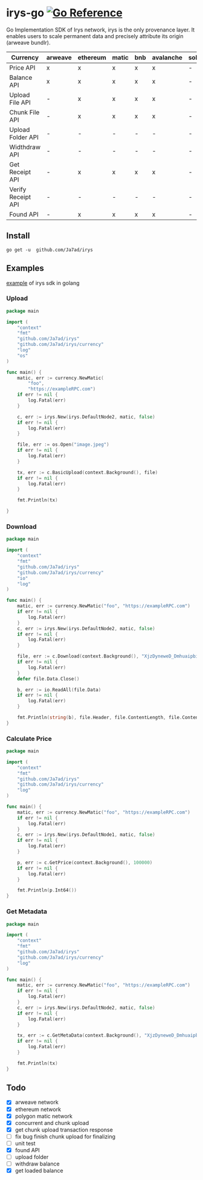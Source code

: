 # irys-go [![Go Reference](https://pkg.go.dev/badge/github.com/Ja7ad/irys.svg)](https://pkg.go.dev/github.com/Ja7ad/irys)

Go Implementation SDK of Irys network, irys is the only provenance layer. It enables users to scale permanent data and precisely attribute its origin (arweave bundlr).

| Currency           | arweave | ethereum | matic | bnb | avalanche | solana | arbitrum | fantom | near | algorand | aptos |
| ------------------ | ------- | -------- | ----- | --- | --------- | ------ | -------- | ------ | ---- | -------- | ----- |
| Price API          | x       | x        | x     | x   | x         | -      | x        | x      | -    | -        | -     |
| Balance API        | x       | x        | x     | x   | x         | -      | x        | x      | -    | -        | -     |
| Upload File API    | -       | x        | x     | x   | x         | -      | x        | x      | -    | -        | -     |
| Chunk File API     | -       | x        | x     | x   | x         | -      | x        | x      | -    | -        | -     |
| Upload Folder API  | -       | -        | -     | -   | -         | -      | -        | -      | -    | -        | -     |
| Widthdraw API      | -       | -        | -     | -   | -         | -      | -        | -      | -    | -        | -     |
| Get Receipt API    | -       | x        | x     | x   | x         | -      | x        | x      | -    | -        | -     |
| Verify Receipt API | -       | -        | -     | -   | -         | -      | -        | -      | -    | -        | -     |
| Found API          | -       | x        | x     | x   | x         | -      | x        | x      | -    | -        | -     |

## Install

```shell
go get -u  github.com/Ja7ad/irys
```

## Examples

[example](_example) of irys sdk in golang

### Upload

```go
package main

import (
	"context"
	"fmt"
	"github.com/Ja7ad/irys"
	"github.com/Ja7ad/irys/currency"
	"log"
	"os"
)

func main() {
	matic, err := currency.NewMatic(
		"foo",
		"https://exampleRPC.com")
	if err != nil {
		log.Fatal(err)
	}

	c, err := irys.New(irys.DefaultNode2, matic, false)
	if err != nil {
		log.Fatal(err)
	}

	file, err := os.Open("image.jpeg")
	if err != nil {
		log.Fatal(err)
	}

	tx, err := c.BasicUpload(context.Background(), file)
	if err != nil {
		log.Fatal(err)
	}

	fmt.Println(tx)

}
```

### Download

```go
package main

import (
	"context"
	"fmt"
	"github.com/Ja7ad/irys"
	"github.com/Ja7ad/irys/currency"
	"io"
	"log"
)

func main() {
	matic, err := currency.NewMatic("foo", "https://exampleRPC.com")
	if err != nil {
		log.Fatal(err)
	}
	c, err := irys.New(irys.DefaultNode2, matic, false)
	if err != nil {
		log.Fatal(err)
	}

	file, err := c.Download(context.Background(), "XjzDyneweD_Dmhuaipbi7HyXXvsY6IkMcIsumlB0G2M")
	if err != nil {
		log.Fatal(err)
	}
	defer file.Data.Close()

	b, err := io.ReadAll(file.Data)
	if err != nil {
		log.Fatal(err)
	}

	fmt.Println(string(b), file.Header, file.ContentLength, file.ContentType)
}
```

### Calculate Price

```go
package main

import (
	"context"
	"fmt"
	"github.com/Ja7ad/irys"
	"github.com/Ja7ad/irys/currency"
	"log"
)

func main() {
	matic, err := currency.NewMatic("foo", "https://exampleRPC.com")
	if err != nil {
		log.Fatal(err)
	}
	c, err := irys.New(irys.DefaultNode1, matic, false)
	if err != nil {
		log.Fatal(err)
	}

	p, err := c.GetPrice(context.Background(), 100000)
	if err != nil {
		log.Fatal(err)
	}

	fmt.Println(p.Int64())
}
```

### Get Metadata

```go
package main

import (
	"context"
	"fmt"
	"github.com/Ja7ad/irys"
	"github.com/Ja7ad/irys/currency"
	"log"
)

func main() {
	matic, err := currency.NewMatic("foo", "https://exampleRPC.com")
	if err != nil {
		log.Fatal(err)
	}
	c, err := irys.New(irys.DefaultNode2, matic, false)
	if err != nil {
		log.Fatal(err)
	}

	tx, err := c.GetMetaData(context.Background(), "XjzDyneweD_Dmhuaipbi7HyXXvsY6IkMcIsumlB0G2M")
	if err != nil {
		log.Fatal(err)
	}

	fmt.Println(tx)
}
```

## Todo

- [x] arweave network
- [x] ethereum network
- [x] polygon matic network
- [x] concurrent and chunk upload
- [x] get chunk upload transaction response
- [ ] fix bug finish chunk upload for finalizing
- [ ] unit test
- [x] found API
- [ ] upload folder
- [ ] withdraw balance
- [x] get loaded balance
